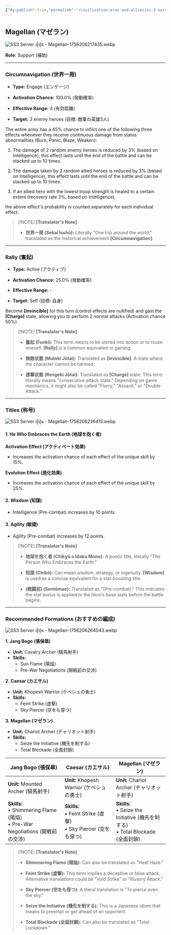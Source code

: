 ```yaml
---
{"dg-publish":true,"permalink":"/civilization-eras-and-allies/ss-3-server-magellan-jp/","tags":["#fleetingnote"]}
---
```


## Magellan (マゼラン)

![SS3 Server ญี่ปุ่น - Magellan-1756206217435.webp](/img/user/_attachments/SS3%20Server%20%E0%B8%8D%E0%B8%B5%E0%B9%88%E0%B8%9B%E0%B8%B8%E0%B9%88%E0%B8%99%20-%20Magellan-1756206217435.webp)

**Role:** Support (補助)

---

### Circumnavigation (世界一周)

- **Type:** Engage (エンゲージ)

- **Activation Chance:** 100.0% (発動確率)

- **Effective Range:** 4 (有効距離)

- **Target:** 3 enemy heroes (目標: 敵軍の英雄3人)


The entire army has a 45% chance to inflict one of the following three effects whenever they receive continuous damage from status abnormalities (Burn, Panic, Blaze, Weaken): 

1. The damage of 2 random enemy heroes is reduced by 3% (based on Intelligence), this effect lasts until the end of the battle and can be stacked up to 10 times. 

2. The damage taken by 2 random allied heroes is reduced by 3% (based on Intelligence), this effect lasts until the end of the battle and can be stacked up to 10 times. 

3. If an allied hero with the lowest troop strength is healed to a certain extent (recovery rate 3%, based on Intelligence), 

the above effect's probability is counted separately for each individual effect.

> [!NOTE] **[Translator's Note]**
> 
> - **世界一周 (Sekai Isshū):** Literally "One trip around the world," translated as the historical achievement **[Circumnavigation]**.

---

### Rally (奮起)

- **Type:** Active (アクティブ)

- **Activation Chance:** 25.0% (発動確率)

- **Effective Range:** -

- **Target:** Self (目標: 自身)


Become **[Invincible]** for this turn (control effects are nullified) and gain the **[Charge]** state, allowing you to perform 2 normal attacks (Activation chance 50%).

> [!NOTE] **[Translator's Note]**
> >     
> - **奮起 (Funki):** This term means to be stirred into action or to rouse oneself. **[Rally]** is a common equivalent in gaming.
>     
> - **無敵状態 (Muteki Jōtai):** Translated as **[Invincible]**. A state where the character cannot be harmed.
>     
> - **連撃状態 (Rengeki Jōtai):** Translated as **[Charge]** state. This term literally means "consecutive attack state." Depending on game mechanics, it might also be called "Flurry," "Assault," or "Double Attack."
>     

---

### Titles (称号)

![SS3 Server ญี่ปุ่น - Magellan-1756206236415.webp](/img/user/_attachments/SS3%20Server%20%E0%B8%8D%E0%B8%B5%E0%B9%88%E0%B8%9B%E0%B8%B8%E0%B9%88%E0%B8%99%20-%20Magellan-1756206236415.webp)

#### 1. He Who Embraces the Earth (地球を抱く者)

**Activation Effect (アクティベート効果)**

- Increases the activation chance of each effect of the unique skill by 15%.

**Evolution Effect (進化効果)**

- Increases the activation chance of each effect of the unique skill by 25%.

#### 2. Wisdom (知謀)

- Intelligence (Pre-combat) increases by 10 points.

#### 3. Agility (敏捷)

- Agility (Pre-combat) increases by 12 points.


> [!NOTE] **[Translator's Note]**
> 
> - **地球を抱く者 (Chikyū o Idaku Mono):** A poetic title, literally "The Person Who Embraces the Earth."
>     
> - **知謀 (Chibō):** Can mean wisdom, strategy, or ingenuity. **[Wisdom]** is used as a concise equivalent for a stat-boosting title.
>     
> - **(戦闘前) (Sentōmae):** Translated as "(Pre-combat)." This indicates the stat bonus is applied to the hero's base stats before the battle begins.
>     

---

### Recommended Formations (おすすめの編成)

![SS3 Server ญี่ปุ่น - Magellan-1756206264043.webp](/img/user/_attachments/SS3%20Server%20%E0%B8%8D%E0%B8%B5%E0%B9%88%E0%B8%9B%E0%B8%B8%E0%B9%88%E0%B8%99%20-%20Magellan-1756206264043.webp)

**1. Jang Bogo (張保皐)**

- **Unit:** Cavalry Archer (騎馬射手)
- **Skills:**
    - Sun Flame (陽焔)
    - Pre-War Negotiations (開戦前の交渉)


**2. Caesar (カエサル)**

- **Unit:** Khopesh Warrior (ケペシュの勇士)
- **Skills:**
    - Feint Strike (虚撃)
    - Sky Piercer (空をも穿つ)

**3. Magellan (マゼラン)**

- **Unit:** Chariot Archer (チャリオット射手)
- **Skills:**
    - Seize the Initiative (機先を制する)
    - Total Blockade (全面封鎖)

|**Jang Bogo (張保皐)**|**Caesar (カエサル)**|**Magellan (マゼラン)**|
|---|---|---|
|**Unit:** Mounted Archer (騎馬射手)|**Unit:** Khopesh Warrior (ケペシュの勇士)|**Unit:** Chariot Archer (チャリオット射手)|
|**Skills:**<br>• Shimmering Flame (陽焔)<br>• Pre-War Negotiations (開戦前の交渉)|**Skills:**<br>• Feint Strike (虚撃)<br>• Sky Piercer (空をも穿つ)|**Skills:**<br>• Seize the Initiative (機先を制する)<br>• Total Blockade (全面封鎖)|


> [!NOTE] **[Translator's Note]**
> 
> - **Shimmering Flame (陽焔):** Can also be translated as "Heat Haze."
>     
> - **Feint Strike (虚撃):** This term implies a deceptive or false attack. Alternative translations could be "Void Strike" or "Illusory Attack."
>     
> - **Sky Piercer (空をも穿つ):** A literal translation is "To pierce even the sky."
>     
> - **Seize the Initiative (機先を制する):** This is a Japanese idiom that means to preempt or get ahead of an opponent.
>     
> - **Total Blockade (全面封鎖):** Can also be translated as "Total Lockdown."
>

